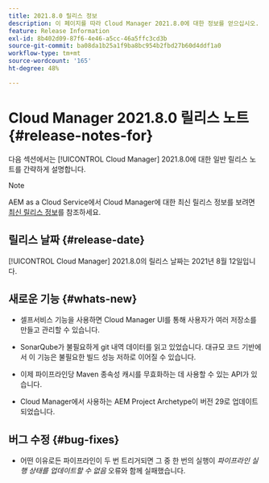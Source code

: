 ```yaml
---
title: 2021.8.0 릴리스 정보
description: 이 페이지를 따라 Cloud Manager 2021.8.0에 대한 정보를 얻으십시오.
feature: Release Information
exl-id: 8b402d09-87f6-4e46-a5cc-46a5ffc3cd3b
source-git-commit: ba08da1b25a1f9ba8bc954b2fbd27b60d4ddf1a0
workflow-type: tm+mt
source-wordcount: '165'
ht-degree: 48%

---
```


# Cloud Manager 2021.8.0 릴리스 노트 {#release-notes-for}

다음 섹션에서는 [!UICONTROL Cloud Manager] 2021.8.0에 대한 일반 릴리스 노트를 간략하게 설명합니다.

>[!NOTE]
>AEM as a Cloud Service에서 Cloud Manager에 대한 최신 릴리스 정보를 보려면 [최신 릴리스 정보](https://experienceleague.adobe.com/en/docs/experience-manager-cloud-service/content/release-notes/cloud-manager/current#getting-access)를 참조하세요.

## 릴리스 날짜 {#release-date}

[!UICONTROL Cloud Manager] 2021.8.0의 릴리스 날짜는 2021년 8월 12일입니다.


## 새로운 기능 {#whats-new}

* 셀프서비스 기능을 사용하면 Cloud Manager UI를 통해 사용자가 여러 저장소를 만들고 관리할 수 있습니다.

* SonarQube가 불필요하게 git 내역 데이터를 읽고 있었습니다. 대규모 코드 기반에서 이 기능은 불필요한 빌드 성능 저하로 이어질 수 있습니다.

* 이제 파이프라인당 Maven 종속성 캐시를 무효화하는 데 사용할 수 있는 API가 있습니다.

* Cloud Manager에서 사용하는 AEM Project Archetype이 버전 29로 업데이트되었습니다.

## 버그 수정 {#bug-fixes}

* 어떤 이유로든 파이프라인이 두 번 트리거되면 그 중 한 번의 실행이 *파이프라인 실행 상태를 업데이트할 수 없음* 오류와 함께 실패했습니다.
